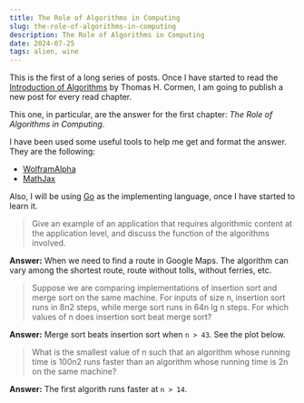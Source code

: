 ```yaml
---
title: The Role of Algorithms in Computing
slug: the-role-of-algorithms-in-computing
description: The Role of Algorithms in Computing
date: 2024-07-25
tags: alien, wine
---
```


This is the first of a long series of posts. Once I have started to read the
[Introduction of Algorithms](http://mitpress.mit.edu/books/introduction-algorithms)
by Thomas H. Cormen, I am going to publish a new post for every read chapter.

This one, in particular, are the answer for the first chapter:
_The Role of Algorithms in Computing_.

I have been used some useful tools to help me get and format the answer. They
are the following:

- [WolframAlpha](http://www.wolframalpha.com)
- [MathJax](http://www.mathjax.org/)

Also, I will be using [Go](http://golang.org) as the implementing language, once I have started to
learn it.

> Give an example of an application that requires algorithmic content at the
application level, and discuss the function of the algorithms involved.

**Answer:** When we need to find a route in Google Maps. The algorithm can vary among the
shortest route, route without tolls, without ferries, etc.

> Suppose we are comparing implementations of insertion sort and merge sort on
the same machine. For inputs of size n, insertion sort runs in 8n2 steps, while
merge sort runs in 64n lg n steps. For which values of n does insertion sort
beat merge sort?

**Answer:** Merge sort beats insertion sort when `n > 43`. See the plot below.

> What is the smallest value of n such that an algorithm whose running time is
100n2 runs faster than an algorithm whose running time is 2n on the same machine?

**Answer:** The first algorith runs faster at `n > 14`.
